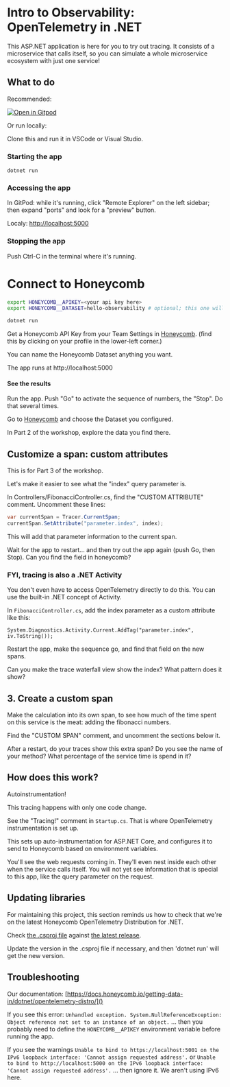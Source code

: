 # Intro to Observability: OpenTelemetry in .NET

This ASP.NET application is here for you to try out tracing.
It consists of a microservice that calls itself, so you can simulate
a whole microservice ecosystem with just one service!

## What to do

Recommended: 

[![Open in Gitpod](https://gitpod.io/button/open-in-gitpod.svg)](https://gitpod.io/#https://github.com/honeycombio/intro-to-o11y-dotnet)


Or run locally:

Clone this and run it in VSCode or Visual Studio.

### Starting the app

`dotnet run`

### Accessing the app

In GitPod: while it's running, click "Remote Explorer" on the left sidebar; then expand "ports" and look for a "preview" button.

Localy: [http://localhost:5000]()

### Stopping the app

Push Ctrl-C in the terminal where it's running.

# Connect to Honeycomb

```sh
export HONEYCOMB__APIKEY=<your api key here>
export HONEYCOMB__DATASET=hello-observability # optional; this one will default to this. You can choose your own

dotnet run
```

Get a Honeycomb API Key from your Team Settings in [Honeycomb](https://ui.honeycomb.io).
(find this by clicking on your profile in the lower-left corner.)

You can name the Honeycomb Dataset anything you want.

The app runs at http://localhost:5000

#### See the results

Run the app. Push "Go" to activate the sequence of numbers, the "Stop".
Do that several times.

Go to [Honeycomb](https://ui.honeycomb.io) and choose the Dataset you configured.

In Part 2 of the workshop, explore the data you find there.

## Customize a span: custom attributes

This is for Part 3 of the workshop.

Let's make it easier to see what the "index" query parameter is.

In Controllers/FibonacciController.cs, find the "CUSTOM ATTRIBUTE" comment.
Uncomment these lines:

```csharp
var currentSpan = Tracer.CurrentSpan;
currentSpan.SetAttribute("parameter.index", index);
```

This will add that parameter information to the current span.

Wait for the app to restart... and then try out the app again (push Go, then Stop). 
Can you find the field in honeycomb?

### FYI, tracing is also a .NET Activity

You don't even have to access OpenTelemetry directly to do this.
You can use the built-in .NET concept of Activity.

In `FibonacciController.cs`, add the index parameter as a custom attribute like this:

`System.Diagnostics.Activity.Current.AddTag("parameter.index", iv.ToString());`

Restart the app, make the sequence go, and find that field on the new spans.

Can you make the trace waterfall view show the index? What pattern does it show?

## 3. Create a custom span

Make the calculation into its own span, to see how much of the time spent on
this service is the meat: adding the fibonacci numbers.

Find the "CUSTOM SPAN" comment, and uncomment the sections below it.

After a restart, do your traces show this extra span? Do you see the name of your method?
What percentage of the service time is spend in it?

## How does this work?

Autoinstrumentation!

This tracing happens with only one code change.

See the "Tracing!" comment in `Startup.cs`. That is where OpenTelemetry instrumentation is set up.

This sets up auto-instrumentation for ASP.NET Core, and configures it to send to Honeycomb
based on environment variables.

You'll see the web requests coming in. They'll even nest inside each other when the service calls itself. You will not yet
see information that is special to this app, like the query parameter on the request.

## Updating libraries

For maintaining this project, this section reminds us how to check that we're on the latest Honeycomb OpenTelemetry Distribution for .NET.

Check [the .csproj file](https://github.com/honeycombio/intro-to-o11y-dotnet/blob/main/intro-to-observability-dotnet.csproj) against [the latest release](https://github.com/honeycombio/honeycomb-opentelemetry-dotnet/releases).

Update the version in the .csproj file if necessary, and then 'dotnet run' will get the new version.

## Troubleshooting

Our documentation: [https://docs.honeycomb.io/getting-data-in/dotnet/opentelemetry-distro/]()

If you see this error: `Unhandled exception. System.NullReferenceException: Object reference not set to an instance of an object.`
... then you probably need to define the `HONEYCOMB__APIKEY` environment variable before running the app.

If you see the warnings `Unable to bind to https://localhost:5001 on the IPv6 loopback interface: 'Cannot assign requested address'.` or `Unable to bind to http://localhost:5000 on the IPv6 loopback interface: 'Cannot assign requested address'.`
... then ignore it. We aren't using IPv6 here.
